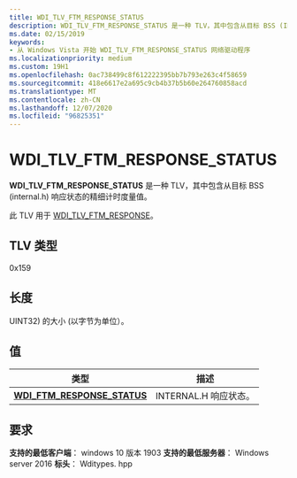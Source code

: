 ```yaml
---
title: WDI_TLV_FTM_RESPONSE_STATUS
description: WDI_TLV_FTM_RESPONSE_STATUS 是一种 TLV，其中包含从目标 BSS (INTERNAL.H) 响应状态的精细计时度量值。
ms.date: 02/15/2019
keywords:
- 从 Windows Vista 开始 WDI_TLV_FTM_RESPONSE_STATUS 网络驱动程序
ms.localizationpriority: medium
ms.custom: 19H1
ms.openlocfilehash: 0ac738499c8f612222395bb7b793e263c4f58659
ms.sourcegitcommit: 418e6617e2a695c9cb4b37b5b60e264760858acd
ms.translationtype: MT
ms.contentlocale: zh-CN
ms.lasthandoff: 12/07/2020
ms.locfileid: "96825351"
---
```

# <a name="wdi_tlv_ftm_response_status"></a>WDI_TLV_FTM_RESPONSE_STATUS

**WDI_TLV_FTM_RESPONSE_STATUS** 是一种 TLV，其中包含从目标 BSS (internal.h) 响应状态的精细计时度量值。

此 TLV 用于 [WDI_TLV_FTM_RESPONSE](wdi-tlv-ftm-response.md)。

## <a name="tlv-type"></a>TLV 类型

0x159

## <a name="length"></a>长度

UINT32) 的大小 (以字节为单位）。

## <a name="values"></a>值

| 类型 | 描述 |
| --- | --- |
| [**WDI_FTM_RESPONSE_STATUS**](/windows-hardware/drivers/ddi/wditypes/ne-wditypes-_wdi_ftm_response_status) | INTERNAL.H 响应状态。 |

## <a name="requirements"></a>要求

**支持的最低客户端**： windows 10 版本 1903 **支持的最低服务器**： Windows server 2016 **标头**： Wditypes. hpp
